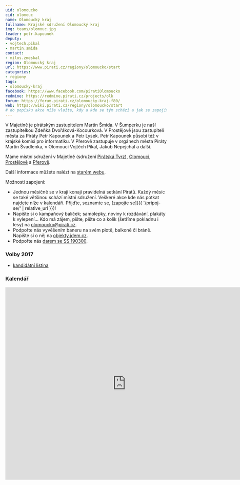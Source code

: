 ```yaml
---
uid: olomoucko
cid: olomouc
name: Olomoucký kraj
fullname: Krajské sdružení Olomoucký kraj
img: teams/olomouc.jpg
leader: petr.kapounek
deputy:
- vojtech.pikal
- martin.smida
contact:
- milos.zmeskal
region: Olomoucký kraj
url: https://www.pirati.cz/regiony/olomoucko/start
categories:
- regiony
tags:
- olomoucky-kraj
facebook: https://www.facebook.com/piratiOlomoucko
redmine: https://redmine.pirati.cz/projects/olk
forum: https://forum.pirati.cz/olomoucky-kraj-f80/
web: https://wiki.pirati.cz/regiony/olomoucko/start
# do popisku akce níže vložte, kdy a kde se tým schází a jak se zapojit
---
```


V Majetíně je pirátským zastupitelem Martin Šmída. V Šumperku je naší zastupitelkou Zdeňka Dvořáková-Kocourková. V Prostějově jsou zastupiteli města za Piráty Petr Kapounek a Petr Lysek. Petr Kapounek působí též v krajské komisi pro informatiku. V Přerově zastupuje v orgánech města Piráty Martin Švadlenka, v Olomouci Vojtěch Pikal, Jakub Nepejchal a další.

Máme místní sdružení v Majetíně (sdružení [Pirátská Tvrz](https://wiki.pirati.cz/regiony/olomoucko/piratska_tvrz/start)), [Olomouci](https://wiki.pirati.cz/regiony/olomoucko/olomouc/start), [Prostějově](https://wiki.pirati.cz/regiony/olomoucko/prostejov/start) a [Přerově](https://wiki.pirati.cz/regiony/olomoucko/prerov/start).

Další informace můžete nalézt na [starém webu](https://wiki.pirati.cz/regiony/olomoucko/start).

Možnosti zapojení:

  * Jednou měsíčně se v kraji konají pravidelná setkání Pirátů. Každý měsíc se také většinou schází místní sdružení. Veškeré akce kde nás potkat najdete níže v kalendáři. Přijďte, seznamte se, [zapojte se]({{ '/pripoj-se/' | relative_url }})!
  * Napište si o kampaňový balíček; samolepky, noviny k rozdávání, plakáty k vylepení... Kdo má zájem, pište, pište co a kolik (šetříme pokladnu i lesy) na [olomoucko@pirati.cz](mailto:olomoucko@pirati.cz).
  * Podpořte nás vyvěšením baneru na svém plotě, balkoně či bráně. Napište si o něj na [objekty.jdem.cz](http://objekty.jdem.cz).
  * Podpořte nás [darem se SS 190300](https://dary.pirati.cz/).

### Volby 2017
* [kandidátní listina](https://www.pirati.cz/volby/2017/olomoucko/)

### Kalendář
<iframe src="https://calendar.google.com/calendar/embed?src=0014epo7k8kbgpgq3gaudeodnc%40group.calendar.google.com&ctz=Europe/Prague" style="border: 0" width="750" height="600" frameborder="0" scrolling="no"></iframe>
